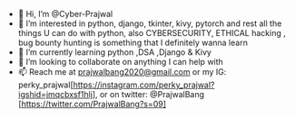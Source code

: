 - 👋 Hi, I’m @Cyber-Prajwal
- 👀 I’m interested in python, django, tkinter, kivy, pytorch and rest all the things U can do with python, also CYBERSECURITY, ETHICAL hacking , bug bounty hunting is something that I definitely wanna learn
- 🌱 I’m currently learning python ,DSA ,Django & Kivy
- 💞️ I’m looking to collaborate on anything I can help with
- 📫 Reach me at prajwalbang2020@gmail.com or my IG: perky_prajwal[https://instagram.com/perky_prajwal?igshid=jmqcbxsf1hlj], or on twitter: @PrajwalBang [https://twitter.com/PrajwalBang?s=09]
<!---
Cyber-Prajwal/Cyber-Prajwal is a ✨ special ✨ repository because its `README.md` (this file) appears on your GitHub profile.
You can click the Preview link to take a look at your changes.
--->
